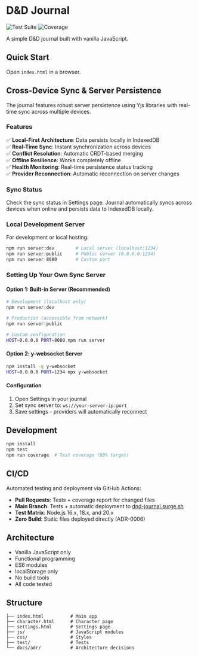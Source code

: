 # D&D Journal

![Test Suite](https://github.com/pekka-poukamo/dnd-journal/workflows/Test%20Suite/badge.svg)
![Coverage](https://github.com/pekka-poukamo/dnd-journal/workflows/Coverage/badge.svg)

A simple D&D journal built with vanilla JavaScript.

## Quick Start

Open `index.html` in a browser.

## Cross-Device Sync & Server Persistence

The journal features robust server persistence using Yjs libraries with real-time sync across multiple devices.

### Features

✅ **Local-First Architecture**: Data persists locally in IndexedDB  
✅ **Real-Time Sync**: Instant synchronization across devices  
✅ **Conflict Resolution**: Automatic CRDT-based merging  
✅ **Offline Resilience**: Works completely offline  
✅ **Health Monitoring**: Real-time persistence status tracking  
✅ **Provider Reconnection**: Automatic reconnection on server changes  

### Sync Status

Check the sync status in Settings page. Journal automatically syncs across devices when online and persists data to IndexedDB locally.

### Local Development Server

For development or local hosting:
```bash
npm run server:dev        # Local server (localhost:1234)
npm run server:public     # Public server (0.0.0.0:1234)
npm run server 8080       # Custom port
```

### Setting Up Your Own Sync Server

#### Option 1: Built-in Server (Recommended)
```bash
# Development (localhost only)
npm run server:dev

# Production (accessible from network)
npm run server:public

# Custom configuration
HOST=0.0.0.0 PORT=8080 npm run server
```

#### Option 2: y-websocket Server
```bash
npm install -g y-websocket
HOST=0.0.0.0 PORT=1234 npx y-websocket
```

#### Configuration
1. Open Settings in your journal
2. Set sync server to: `ws://your-server-ip:port`
3. Save settings - providers will automatically reconnect

## Development

```bash
npm install
npm test
npm run coverage  # Test coverage (80% target)
```

## CI/CD

Automated testing and deployment via GitHub Actions:

- **Pull Requests**: Tests + coverage report for changed files
- **Main Branch**: Tests + automatic deployment to [dnd-journal.surge.sh](http://dnd-journal.surge.sh)
- **Test Matrix**: Node.js 16.x, 18.x, and 20.x
- **Zero Build**: Static files deployed directly (ADR-0006)

## Architecture

- Vanilla JavaScript only
- Functional programming
- ES6 modules
- localStorage only
- No build tools
- All code tested

## Structure

```
├── index.html          # Main app
├── character.html      # Character page
├── settings.html       # Settings page
├── js/                 # JavaScript modules
├── css/                # Styles
├── test/               # Tests
└── docs/adr/           # Architecture decisions
```
